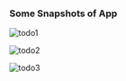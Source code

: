 <h3>Some Snapshots of App</h3>

![todo1](https://user-images.githubusercontent.com/51327821/204150258-bc6562cb-6579-4f44-90c5-50bfde1ab559.PNG)

![todo2](https://user-images.githubusercontent.com/51327821/204150262-0250eb9e-9926-4dad-830c-5bc82feacda5.PNG)

![todo3](https://user-images.githubusercontent.com/51327821/204150270-da069db4-6adf-4731-aab3-6452958dda24.PNG)
